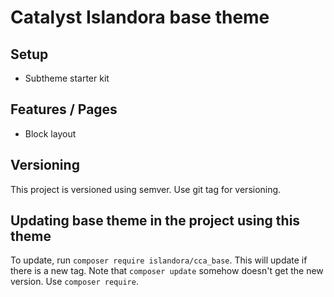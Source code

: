 # Catalyst Islandora base theme

## Setup

* Subtheme starter kit

## Features / Pages

* Block layout

## Versioning

This project is versioned using semver. Use git tag for versioning.

## Updating base theme in the project using this theme

To update, run `composer require islandora/cca_base`. This will update if there is a new tag.
Note that `composer update` somehow doesn't get the new version. Use `composer require`.
